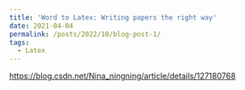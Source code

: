 ```yaml
---
title: 'Word to Latex: Writing papers the right way'
date: 2021-04-04
permalink: /posts/2022/10/blog-post-1/
tags:
  - Latex
---
```


https://blog.csdn.net/Nina_ningning/article/details/127180768
